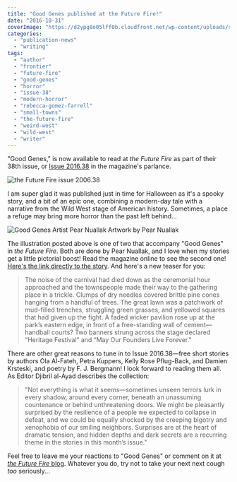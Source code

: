 ```yaml
---
title: "Good Genes published at the Future Fire!"
date: "2016-10-31"
coverImage: "https://d2ypg8o05lff0b.cloudfront.net/wp-content/uploads/sites/3/2016/10/f37cover.jpg"
categories:
  - "publication-news"
  - "writing"
tags:
  - "author"
  - "frontier"
  - "future-fire"
  - "good-genes"
  - "horror"
  - "issue-38"
  - "modern-horror"
  - "rebecca-gomez-farrell"
  - "small-towns"
  - "the-future-fire"
  - "weird-west"
  - "wild-west"
  - "writer"
---
```


"Good Genes," is now available to read at _the Future Fire_ as part of their 38th issue, or [Issue 2016.38](http://futurefire.net/2016.38/index.html) in the magazine's parlance.

![the Future Fire issue 2006.38](https://d2ypg8o05lff0b.cloudfront.net/wp-content/uploads/sites/3/2016/10/f38cover.jpg)

I am super glad it was published just in time for Halloween as it's a spooky story, and a bit of an epic one, combining a modern-day tale with a narrative from the Wild West stage of American history. Sometimes, a place a refuge may bring more horror than the past left behind...

<div class="caption">

![Good Genes Artist Pear Nuallak](https://d2ypg8o05lff0b.cloudfront.net/wp-content/uploads/sites/3/2016/10/pn-goodgenes1.jpg) Artwork by Pear Nuallak </div>

The illustration posted above is one of two that accompany "Good Genes" in _the Future Fire_. Both are done by Pear Nuallak, and I love when my stories get a little pictorial boost! Read the magazine online to see the second one! [Here's the link directly to the story](http://futurefire.net/2016.38/fiction/goodgenes.html). And here's a new teaser for you:

> The noise of the carnival had died down as the ceremonial hour approached and the townspeople made their way to the gathering place in a trickle. Clumps of dry needles covered brittle pine cones hanging from a handful of trees. The great lawn was a patchwork of mud-filled trenches, struggling green grasses, and yellowed squares that had given up the fight. A faded wicker pavilion rose up at the park’s eastern edge, in front of a free-standing wall of cement—handball courts? Two banners strung across the stage declared “Heritage Festival” and “May Our Founders Live Forever."

There are other great reasons to tune in to Issue 2016.38—free short stories by authors Ola Al-Fateh, Petra Kuppers, Kelly Rose Pflug-Back, and Damien Krsteski, and poetry by F. J. Bergmann! I look forward to reading them all. As Editor Djibril al-Ayad describes the collection:

> "Not everything is what it seems—sometimes unseen terrors lurk in every shadow, around every corner, beneath an unassuming countenance or behind unthreatening doors. We might be pleasantly surprised by the resilience of a people we expected to collapse in defeat, and we could be equally shocked by the creeping bigotry and xenophobia of our smiling neighbors. Surprises are at the heart of dramatic tension, and hidden depths and dark secrets are a recurring theme in the stories in this month’s issue."

Feel free to leave me your reactions to "Good Genes" or comment on it at [_the Future Fire_ blog](http://press.futurefire.net/2016/10/new-issue-201638.html). Whatever you do, try not to take your next next cough _too_ seriously...
